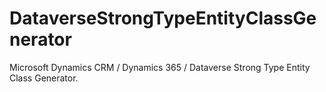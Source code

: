 # DataverseStrongTypeEntityClassGenerator
Microsoft Dynamics CRM / Dynamics 365 / Dataverse Strong Type Entity Class Generator.
